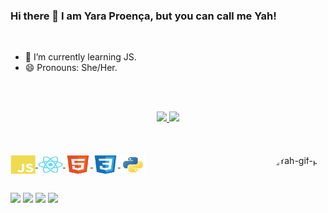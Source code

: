### Hi there 👋 I am Yara Proença, but you can call me Yah!

<br>

- 🌱 I’m currently learning JS. 
- 😄 Pronouns: She/Her.

<br><br>

<div align="center">
  <a href="https://github.com/YaraProenca">
  <img height="180em" src="https://github-readme-stats.vercel.app/api?username=YaraProenca&show_icons=true&theme=synthwave&include_all_commits=true&count_private=true"/>
  <img height="180em" src="https://github-readme-stats.vercel.app/api/top-langs/?username=YaraProenca&layout=compact&langs_count=7&theme=synthwave"/>
</div>
  <br> <br>
<div style="display: inline_block"><br>
  <img align="center" alt="Yah-Js" height="30" width="40" src="https://raw.githubusercontent.com/devicons/devicon/master/icons/javascript/javascript-plain.svg">
  <img align="center" alt="Yah-React" height="30" width="40" src="https://raw.githubusercontent.com/devicons/devicon/master/icons/react/react-original.svg">
  <img align="center" alt="Yah-HTML" height="30" width="40" src="https://raw.githubusercontent.com/devicons/devicon/master/icons/html5/html5-original.svg">
  <img align="center" alt="Yah-CSS" height="30" width="40" src="https://raw.githubusercontent.com/devicons/devicon/master/icons/css3/css3-original.svg">
  <img align="center" alt="Yah-Python" height="30" width="40" src="https://raw.githubusercontent.com/devicons/devicon/master/icons/python/python-original.svg">
  <img align="right" alt="Yah-gif-pic" height="100" style="border-radius:100px;" src="https://cdn.discordapp.com/attachments/905619285672595506/905619348255821824/picasion.com_f4b5c199770cce070a97b1138a629bd2.gif">
</div>
  
  
  ##
  
  <div> 
  <a href="https://instagram.com/yara_proenca" target="_blank"><img src="https://img.shields.io/badge/-Instagram-%23E4405F?style=for-the-badge&logo=instagram&logoColor=white" target="_blank"></a>
 	<a href="https://www.twitch.tv/https://www.twitch.tv/iamyah00" target="_blank"><img src="https://img.shields.io/badge/Twitch-9146FF?style=for-the-badge&logo=twitch&logoColor=white" target="_blank"></a>
  <a href = "mailto:yara.proenca.28@gmail.com"><img src="https://img.shields.io/badge/-Gmail-%23333?style=for-the-badge&logo=gmail&logoColor=white" target="_blank"></a>
  <a href="https://www.linkedin.com/in/yara-proen%C3%A7a-0b84a7211/" target="_blank"><img src="https://img.shields.io/badge/-LinkedIn-%230077B5?style=for-the-badge&logo=linkedin&logoColor=white" target="_blank"></a> 
  
</div>
  
  
  
  
  
  
<!--

FAZER A COBRINHA DEPOIS
**YaraProenca/YaraProenca** is a ✨ _special_ ✨ repository because its `README.md` (this file) appears on your GitHub profile.

Here are some ideas to get you started:

- 🔭 I’m currently working on ...
-  ...
- 👯 I’m looking to collaborate on ...

- 🤔 I’m looking for help with ...
- 💬 Ask me about ...
- 📫 How to reach me: ...
- 😄 Pronouns: ...
- ⚡ Fun fact: ...
-->



